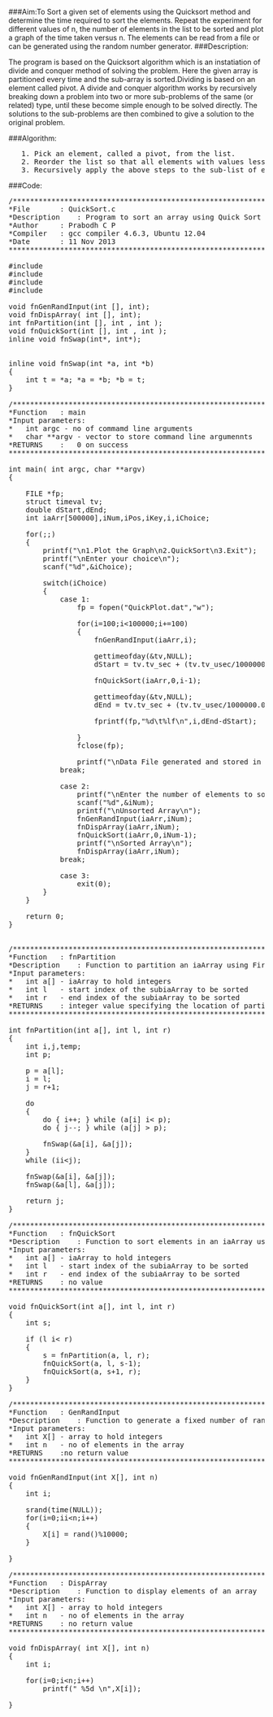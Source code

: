 ###Aim:To Sort a given set of elements using the Quicksort method and determine the time required to sort the elements. Repeat the experiment for different values of n, the number of elements in the list to be sorted and plot a graph of the time taken versus n. The elements can be read from a file or can be generated using the random number generator.
###Description:
<p> The program is based on the Quicksort algorithm which is an instatiation of divide and conquer method of solving the problem. Here the given array is partitioned every time and the sub-array is sorted.Dividing is based on an element called pivot. A divide and conquer algorithm works by recursively breaking down a problem into two or more sub-problems of the same (or related) type, until these become simple enough to be solved directly. The solutions to the sub-problems are then combined to give a solution to the original problem.</p>

###Algorithm:

<pre>   1. Pick an element, called a pivot, from the list.
   2. Reorder the list so that all elements with values less than the pivot come before the pivot, while all elements with values greater than the pivot come after it (equal values can go either way). After this partitioning, the pivot is in its final position. This is called the partition operation.
   3. Recursively apply the above steps to the sub-list of elements with smaller values and separately the sub-list of elements with greater values.</pre>


###Code:

<pre>/******************************************************************************
*File		: QuickSort.c
*Description	: Program to sort an array using Quick Sort
*Author		: Prabodh C P
*Compiler	: gcc compiler 4.6.3, Ubuntu 12.04
*Date		: 11 Nov 2013
******************************************************************************/

#include <stdio.h>
#include <stdlib.h>
#include <sys/time.h>
#include <time.h>

void fnGenRandInput(int [], int);
void fnDispArray( int [], int);
int fnPartition(int [], int , int );
void fnQuickSort(int [], int , int );
inline void fnSwap(int*, int*);


inline void fnSwap(int *a, int *b)
{
	int t = *a; *a = *b; *b = t;
}

/******************************************************************************
*Function	: main
*Input parameters:
*	int argc - no of commamd line arguments
*	char **argv - vector to store command line argumennts
*RETURNS	:	0 on success
******************************************************************************/

int main( int argc, char **argv)
{

	FILE *fp;
	struct timeval tv;
	double dStart,dEnd;
	int iaArr[500000],iNum,iPos,iKey,i,iChoice;

    for(;;)
    {
        printf("\n1.Plot the Graph\n2.QuickSort\n3.Exit");
        printf("\nEnter your choice\n");
        scanf("%d",&iChoice);

        switch(iChoice)
        {
            case 1:
                fp = fopen("QuickPlot.dat","w");

                for(i=100;i<100000;i+=100)
                {
                    fnGenRandInput(iaArr,i);

                    gettimeofday(&tv,NULL);
                    dStart = tv.tv_sec + (tv.tv_usec/1000000.0);

                    fnQuickSort(iaArr,0,i-1);

                    gettimeofday(&tv,NULL);
                    dEnd = tv.tv_sec + (tv.tv_usec/1000000.0);

                    fprintf(fp,"%d\t%lf\n",i,dEnd-dStart);

                }
                fclose(fp);

                printf("\nData File generated and stored in file < QuickPlot.dat >.\n Use a plotting utility\n");
            break;

            case 2:
                printf("\nEnter the number of elements to sort\n");
                scanf("%d",&iNum);
                printf("\nUnsorted Array\n");
                fnGenRandInput(iaArr,iNum);
                fnDispArray(iaArr,iNum);
                fnQuickSort(iaArr,0,iNum-1);
                printf("\nSorted Array\n");
                fnDispArray(iaArr,iNum);
            break;

            case 3:
                exit(0);
        }
    }

	return 0;
}


/******************************************************************************
*Function	: fnPartition
*Description	: Function to partition an iaArray using First element as Pivot
*Input parameters:
*	int a[] - iaArray to hold integers
*	int l	- start index of the subiaArray to be sorted
*	int r	- end index of the subiaArray to be sorted
*RETURNS	: integer value specifying the location of partition
******************************************************************************/

int fnPartition(int a[], int l, int r)
{
	int i,j,temp;
	int p;

	p = a[l];
	i = l;
	j = r+1;

	do
	{
		do { i++; } while (a[i] i&lt; p);
		do { j--; } while (a[j] > p);

		fnSwap(&a[i], &a[j]);
	}
	while (ii&lt;j);

	fnSwap(&a[i], &a[j]);
	fnSwap(&a[l], &a[j]);

	return j;
}

/******************************************************************************
*Function	: fnQuickSort
*Description	: Function to sort elements in an iaArray using Quick Sort
*Input parameters:
*	int a[] - iaArray to hold integers
*	int l	- start index of the subiaArray to be sorted
*	int r	- end index of the subiaArray to be sorted
*RETURNS	: no value
******************************************************************************/

void fnQuickSort(int a[], int l, int r)
{
	int s;

	if (l i&lt; r)
	{
		s = fnPartition(a, l, r);
		fnQuickSort(a, l, s-1);
		fnQuickSort(a, s+1, r);
	}
}

/******************************************************************************
*Function	: GenRandInput
*Description	: Function to generate a fixed number of random elements
*Input parameters:
*	int X[] - array to hold integers
*	int n	- no of elements in the array
*RETURNS	:no return value
******************************************************************************/

void fnGenRandInput(int X[], int n)
{
	int i;

	srand(time(NULL));
	for(i=0;ii&lt;n;i++)
	{
		X[i] = rand()%10000;
	}

}

/******************************************************************************
*Function	: DispArray
*Description	: Function to display elements of an array
*Input parameters:
*	int X[] - array to hold integers
*	int n	- no of elements in the array
*RETURNS	: no return value
******************************************************************************/

void fnDispArray( int X[], int n)
{
	int i;

	for(i=0;i&lt;n;i++)
		printf(" %5d \n",X[i]);

}</pre>


